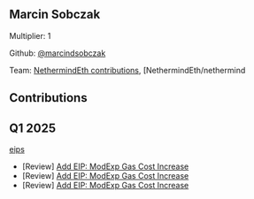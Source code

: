 ## Marcin Sobczak
Multiplier: 1

Github: [@marcindsobczak](https://github.com/marcindsobczak)

Team: [NethermindEth contributions](https://github.com/marcindsobczak?org=NethermindEth), [NethermindEth/nethermind

## Contributions
## Q1 2025

[eips](https://github.com/ethereum/eips)
* [Review] [Add EIP: ModExp Gas Cost Increase](https://github.com/ethereum/EIPs/pull/9356#pullrequestreview-2613280686)
* [Review] [Add EIP: ModExp Gas Cost Increase](https://github.com/ethereum/EIPs/pull/9356#pullrequestreview-2613282765)
* [Review] [Add EIP: ModExp Gas Cost Increase](https://github.com/ethereum/EIPs/pull/9356#pullrequestreview-2614196109)
